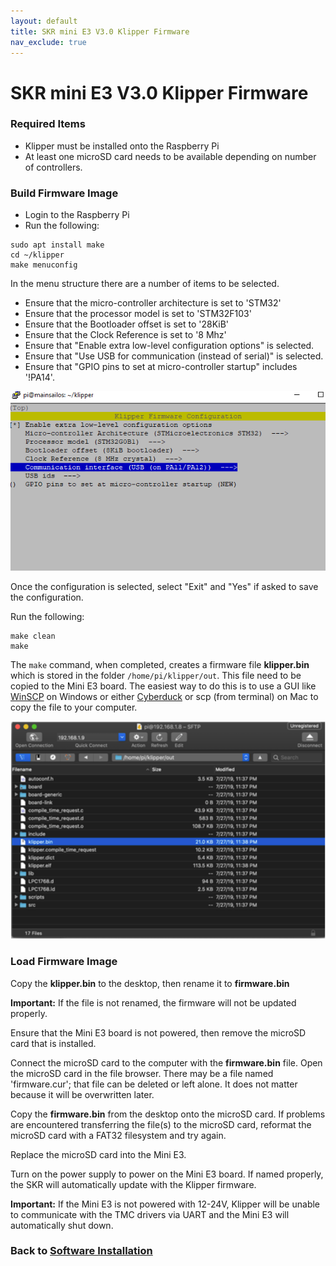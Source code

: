 ```yaml
---
layout: default
title: SKR mini E3 V3.0 Klipper Firmware
nav_exclude: true
---
```


# SKR mini E3 V3.0 Klipper Firmware

### Required Items

* Klipper must be installed onto the Raspberry Pi
* At least one microSD card needs to be available depending on number of controllers.

### Build Firmware Image

* Login to the Raspberry Pi
* Run the following:

```
sudo apt install make
cd ~/klipper
make menuconfig
```

In the menu structure there are a number of items to be selected.

* Ensure that the micro-controller architecture is set to 'STM32' 
* Ensure that the processor model is set to 'STM32F103' 
* Ensure that the Bootloader offset is set to '28KiB'
* Ensure that the Clock Reference is set to '8 Mhz'
* Ensure that "Enable extra low-level configuration options" is selected.
* Ensure that "Use USB for communication (instead of serial)" is selected.
* Ensure that "GPIO pins to set at micro-controller startup" includes '!PA14'.

![](./images/miniE3_v30_klipper_menuconfig.png)

Once the configuration is selected, select "Exit" and "Yes" if asked to save the configuration.

Run the following:

```
make clean
make
```

The `make` command, when completed, creates a firmware file **klipper.bin** which is stored in the folder `/home/pi/klipper/out`.  This file need to be copied to the Mini E3 board.  The easiest way to do this is to use a GUI like [WinSCP](https://winscp.net/eng/download.php) on Windows or either [Cyberduck](https://cyberduck.io) or scp (from terminal) on Mac to copy the file to your computer.

![](./images/cyberduck_example.png)

### Load Firmware Image

Copy the **klipper.bin** to the desktop, then rename it to **firmware.bin**

**Important:** If the file is not renamed, the firmware will not be updated properly.

Ensure that the Mini E3 board is not powered, then remove the microSD card that is installed.

Connect the microSD card to the computer with the **firmware.bin** file.  Open the microSD card in the file browser.  There may be a file named 'firmware.cur'; that file can be deleted or left alone. It does not matter because it will be overwritten later.

Copy the **firmware.bin** from the desktop onto the microSD card.  If problems are encountered transferring the file(s) to the microSD card, reformat the microSD card with a FAT32 filesystem and try again.

Replace the microSD card into the Mini E3. 

Turn on the power supply to power on the Mini E3 board.  If named properly, the SKR will automatically update with the Klipper firmware.

**Important:** If the Mini E3 is not powered with 12-24V, Klipper will be unable to communicate with the TMC drivers via UART and the Mini E3 will automatically shut down.

### Back to [Software Installation](./index.md#klipper-octoprint-configuration)
